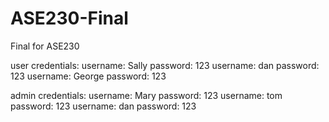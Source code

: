 # ASE230-Final
Final for ASE230

user credentials:
username: Sally password: 123
username: dan password: 123
username: George password: 123

admin credentials:
username: Mary password: 123
username: tom password: 123
username: dan password: 123
